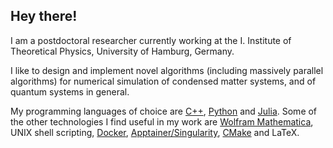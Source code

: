 ## Hey there!

I am a postdoctoral researcher currently working at the I. Institute of
Theoretical Physics, University of Hamburg, Germany.

I like to design and implement novel algorithms (including massively parallel
algorithms) for numerical simulation of condensed matter systems, and of quantum
systems in general.

My programming languages of choice are [C++](https://isocpp.org/),
[Python](https://www.python.org/) and [Julia](https://julialang.org/).
Some of the other technologies I find useful in my work are
[Wolfram Mathematica](https://www.wolfram.com/mathematica/),
UNIX shell scripting, [Docker](https://www.docker.com/),
[Apptainer/Singularity](https://apptainer.org/), [CMake](https://cmake.org/)
and LaTeX.
